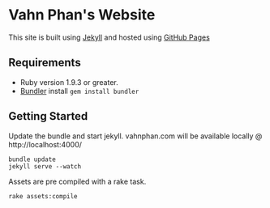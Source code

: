 # Vahn Phan's Website

This site is built using [Jekyll](http://jekyllrb.com/) and hosted using [GitHub Pages](http://pages.github.com/)


## Requirements

  * Ruby version 1.9.3 or greater.
  * [Bundler](http://bundler.io/) install `gem install bundler`

## Getting Started

Update the bundle and start jekyll. vahnphan.com will be available locally @ http://localhost:4000/

```
bundle update
jekyll serve --watch
```

Assets are pre compiled with a rake task.

```
rake assets:compile
```
